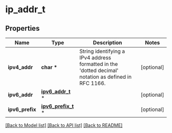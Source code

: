 # ip_addr_t

## Properties
Name | Type | Description | Notes
------------ | ------------- | ------------- | -------------
**ipv4_addr** | **char \*** | String identifying a IPv4 address formatted in the &#39;dotted decimal&#39; notation as defined in RFC 1166.  | [optional] 
**ipv6_addr** | [**ipv6_addr_t**](ipv6_addr.md) \* |  | [optional] 
**ipv6_prefix** | [**ipv6_prefix_t**](ipv6_prefix.md) \* |  | [optional] 

[[Back to Model list]](../README.md#documentation-for-models) [[Back to API list]](../README.md#documentation-for-api-endpoints) [[Back to README]](../README.md)


